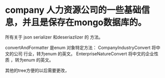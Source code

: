 # company  人力资源公司的一些基础信息，并且是保存在mongo数据库的。


所有关于  json serializer 和deseriazlizer 的 方法。

   convertAndFormatter  是enum 对象特定方法：
       CompanyIndustryConvert  将中文的公司 行业，转为enum 的英文。
       EnterpriseNatureConvert  将中文的企业性质 ，转为enum 的英文。
       
   
        
 其他的tree方便的以后需要更改，